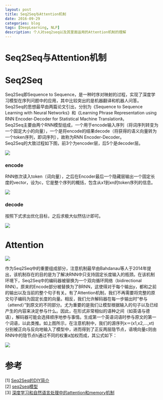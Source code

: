 ```yaml
--- 
layout: post 
title: Seq2Seq与Attention机制
date: 2016-09-29 
categories: blog 
tags: [DeepLearning, NLP] 
description: 个人对seq2seq以及其里面运用的Attention机制的理解
--- 
```


# Seq2Seq与Attention机制

# Seq2Seq

Seq2Seq即Sequence to Sequence，是一种时序对映射的过程，实现了深度学习模型在序列问题中的应用，其中比较突出的是机器翻译和机器人问答。Seq2Seq的思想最早由两篇论文引出，分别为《Sequence to Sequence Learning with Neural Networks》和《Learning Phrase Representation using RNN Encoder-Decoder for Statistical Machine Translation》。  
Seq2Seq主要由两个RNN模型组成，一个用于encode输入序列（将词序列转变为一个固定大小的向量），一个是将encode的结果decode（将获得的语义向量转为一个token序列，即词序列），故称为RNN Encoder-Decoder。  
Seq2Seq的大致过程如下图，前3个为encoder层，后5个是decoder层。

![](http://odjt9j2ec.bkt.clouddn.com/seq-to-seqseq2seq1.png)

### encode

RNN依次读入token（词向量），之后在Encoder最后一个隐藏层输出一个固定长度的vector，设为c，它是整个序列的概括，包含从x1到xn的token序列的信息。

![](http://odjt9j2ec.bkt.clouddn.com/seq-to-seqseq2seq2.png)

### decode

按照下式求出优化目标，之后求极大似然估计即可。

![](http://odjt9j2ec.bkt.clouddn.com/seq-to-seqseq2seq3.png)


# Attention

![](http://odjt9j2ec.bkt.clouddn.com/seq-to-seqseq2seq4.png)

作为Seq2Seq中的重要组成部分，注意机制最早由Bahdanau等人于2014年提出，该机制存在的目的是为了解决RNN中只支持固定长度输入的瓶颈。在该机制环境下，Seq2Seq中的编码器被替换为一个双向循环网络（bidirectional RNN）。原来的Encode部分被替换为了BRNN，这使得对于每个输出y，都和之前的输出以及当前的整个句子有关。有了Attention机制，我们不再需要将完整的原文句子编码为固定长度的向量。相反，我们允许解码器在每一步输出时“参与（attend）”到原文的不同部分。尤为重要的是我们让模型根据输入的句子以及已经产生的内容来决定参与什么。因此，在形式非常相似的语种之间（如英语与德语），解码器可能会选择顺序地参与事情。生成第一个英语词语时参与原文的第一个词语，以此类推。如上图所示，在注意机制中，我们的源序列x＝(x1,x2,…,xt)分别被正向与反向地输入了模型中，进而得到了正反两层隐节点，语境向量c则由RNN中的隐节点h通过不同的权重a加权而成，其公式如下：

![](http://odjt9j2ec.bkt.clouddn.com/seq-to-seqseq2seq5.png)


# 参考


[1] [Seq2Seq的DIY简介](http://www.jianshu.com/p/124b777e0c55)  
[2] [seq2seq模型](http://blog.csdn.net/sunlylorn/article/details/50607376)  
[3] [深度学习和自然语言处理中的attention和memory机制](http://geek.csdn.net/news/detail/50558)
